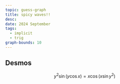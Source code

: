 ```yaml
---
topic: guess-graph
title: spicy waves!!
desc: 
date: 2024 September
tags:
  - implicit
  - trig
graph-bounds: 10
---
```



## Desmos
```math
y^{2}\sin\left(y\cos x\right)=x\cos\left(x\sin y^{2}\right)
```
